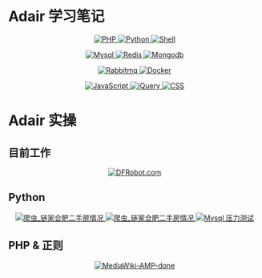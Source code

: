 # Adair 学习笔记

<p align="center">
  <a href="https://github.com/guiyi/PHP/tree/master/PHP">
    <img src="https://img.shields.io/badge/PHP-done-brightgreen.svg" alt="PHP">
  </a>
  <a href="https://github.com/guiyi/PHP/tree/master/PHP">
    <img src="https://img.shields.io/badge/Python-doing-blue.svg" alt="Python">
  </a>
  
  <a href="https://github.com/guiyi/shell">
    <img src="https://img.shields.io/badge/shell-doing-blue.svg" alt="Shell">
  </a>
  
  
</p>
  
<p align="center">
  <a href="https://github.com/guiyi/database">
    <img src="https://img.shields.io/badge/Mysql-doing-blue.svg" alt="Mysql">
  </a>
  <a href="https://github.com/guiyi/PHP/tree/master/Redis">
    <img src="https://img.shields.io/badge/Redis-doing-blue.svg" alt="Redis">
  </a>
  <a href="https://github.com/guiyi/PHP/tree/master/mongodb">
    <img src="https://img.shields.io/badge/Mongodb-doing-blue.svg" alt="Mongodb">
  </a>
</p>
<p align="center">
  <a href="https://github.com/guiyi/PHP/tree/master/rabbitmq">
    <img src="https://img.shields.io/badge/Rabbitmq-doing-blue.svg" alt="Rabbitmq">
  </a>
  <a href="https://github.com/guiyi/PHP/tree/master/Docker">
    <img src="https://img.shields.io/badge/Docker-done-brightgreen.svg" alt="Docker">
  </a>
</p>
<p align="center">
  <a href="https://github.com/guiyi/Js">
    <img src="https://img.shields.io/badge/JavaScript-doing-blue.svg" alt="JavaScript">
  </a>
  <a href="https://github.com/guiyi/PHP/tree/master/jQuery">
    <img src="https://img.shields.io/badge/jQuery-doing-blue.svg" alt="jQuery">
  </a>
  <a href="https://github.com/guiyi/PHP/tree/master/css">
    <img src="https://img.shields.io/badge/CSS-doing-blue.svg" alt="CSS">
  </a>
</p>



# Adair 实操

## 目前工作

<p align="center">
  <a href="https://www.dfrobot.com">
      <img src="https://img.shields.io/badge/开发&维护 DFRobot.com-doing-bule.svg" alt="DFRobot.com">
  </a>
</p>


## Python
<p align="center">
  <a href="https://github.com/guiyi/Spider">
    <img src="https://img.shields.io/badge/爬虫_链家合肥二手房情况-done-brightgreen.svg" alt="爬虫_链家合肥二手房情况">
  </a>
  
  <a href="https://github.com/guiyi/CustomsDataMining">
    <img src="https://img.shields.io/badge/日志清洗处理-done-brightgreen.svg" alt="爬虫_链家合肥二手房情况">
  </a>
  
  <a href="https://github.com/guiyi/MysqlProcess">
    <img src="https://img.shields.io/badge/MysqlProcess-done-brightgreen.svg" alt="Mysql 压力测试">
  </a>
</p>

## PHP & 正则


<p align="center">
  <a href="https://github.com/guiyi/MediaWiki-AMP">
      <img src="https://img.shields.io/badge/MediaWiki AMP-done-brightgreen.svg" alt="MediaWiki-AMP-done">
  </a>
</p>
